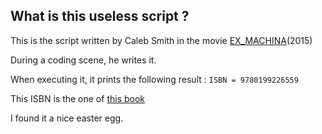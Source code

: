 ## What is this useless script ?

This is the script written by Caleb Smith in the movie
[EX_MACHINA](http://www.imdb.com/title/tt0470752/)(2015)

During a coding scene, he writes it.

When executing it, it prints the following result : ```ISBN = 9780199226559```

This ISBN is the one of [this book](http://www.isbnsearch.org/isbn/9780199226559)

I found it a nice easter egg.
